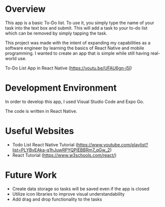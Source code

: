 # Overview

This app is a basic To-Do list. To use it, you simply type the name of your task into the text box and submit. This will add a task to your to-do list which can be removed by simply tapping the task.

This project was made with the intent of expanding my capabilities as a software engineer by learning the basics of React Native and mobile programming. I wanted to create an app that is simple while still having real-world use.

To-Do List App in React Native (https://youtu.be/UFAU6gn-j5I)

# Development Environment

In order to develop this app, I used Visual Studio Code and Expo Go.

The code is written in React Native.

# Useful Websites

* Todo List React Native Tutorial (https://www.youtube.com/playlist?list=PLYBvEAka-q1hJuwRPYQPlEBBRm7_qGw_2)
* React Tutorial (https://www.w3schools.com/react/)

# Future Work

* Create data storage so tasks will be saved even if the app is closed
* Utilize icon libraries to improve visual understandability
* Add drag and drop functionality to the tasks
